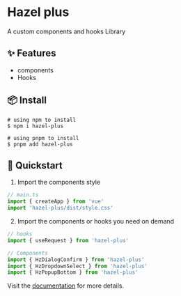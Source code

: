 # Hazel plus

A custom components and hooks Library

## ✨ Features

- components
- Hooks

## 📦 Install

```
# using npm to install
$ npm i hazel-plus

# using pnpm to install
$ pnpm add hazel-plus
```

## 🧨 Quickstart

1. Import the components style

```ts :main.ts
// main.ts
import { createApp } from 'vue'
import 'hazel-plus/dist/style.css'
```

2. Import the components or hooks you need on demand

```typescript :xx.vue
// hooks
import { useRequest } from 'hazel-plus'

// Components
import { HzDialogConfirm } from 'hazel-plus'
import { HzDropdownSelect } from 'hazel-plus'
import { HzPopupBottom } from 'hazel-plus'
```

Visit the [documentation](https://hongaah.github.io/hazel-plus/) for more details.
